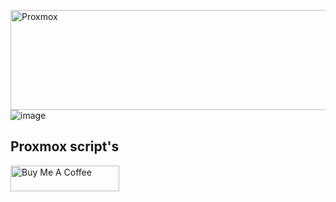 <img src="https://github.com/Telxey/Proxmox/assets/131807761/24879872-d2db-45d1-8d97-d2eb73326a73" alt="Proxmox" height="160" width="900"></a>
![image](https://github.com/Telxey/Proxmox/assets/131807761/24879872-d2db-45d1-8d97-d2eb73326a73)

##  Proxmox script's

<a href="https://www.buymeacoffee.com/telxey" target="_blank"><img src="https://cdn.buymeacoffee.com/buttons/default-blue.png" alt="Buy Me A Coffee" height="41" width="174"></a>
